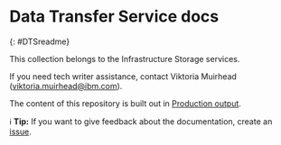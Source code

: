 # Data Transfer Service docs
{: #DTSreadme}

This collection belongs to the Infrastructure Storage services.

If you need tech writer assistance, contact Viktoria Muirhead (viktoria.muirhead@ibm.com).

The content of this repository is built out in [Production output](https://cloud.ibm.com/docs/DataTransferService).

:information_source: **Tip:** If you want to give feedback about the documentation, create an [issue](https://github.com/ibm-cloud-docs/DataTransferService/issues).






